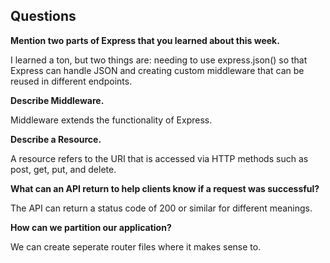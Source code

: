 ## Questions

**Mention two parts of Express that you learned about this week.**

I learned a ton, but two things are: needing to use express.json() so that Express can handle JSON and creating custom middleware that can be reused in different endpoints.

**Describe Middleware.**

Middleware extends the functionality of Express.

**Describe a Resource.**

A resource refers to the URI that is accessed via HTTP methods such as post, get, put, and delete.

**What can an API return to help clients know if a request was successful?**

The API can return a status code of 200 or similar for different meanings.

**How can we partition our application?**

We can create seperate router files where it makes sense to.